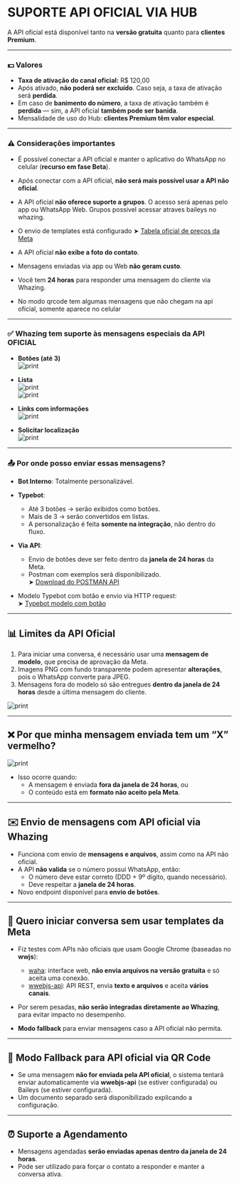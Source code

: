 # SUPORTE API OFICIAL VIA HUB

A API oficial está disponível tanto na **versão gratuita** quanto para **clientes Premium**.

---

### 💵 Valores

- **Taxa de ativação do canal oficial:** R$ 120,00  
- Após ativado, **não poderá ser excluído**. Caso seja, a taxa de ativação será **perdida**.
- Em caso de **banimento do número**, a taxa de ativação também é **perdida** — sim, a API oficial **também pode ser banida**.
- Mensalidade de uso do Hub: **clientes Premium têm valor especial**.

---

### ⚠️ Considerações importantes

- É possível conectar a API oficial e manter o aplicativo do WhatsApp no celular (**recurso em fase Beta**).
- Após conectar com a API oficial, **não será mais possível usar a API não oficial**.  

- A API oficial **não oferece suporte a grupos**. O acesso será apenas pelo app ou WhatsApp Web. Grupos possivel acessar atraves baileys no whazing.
- O envio de templates está configurado
  ➤ [Tabela oficial de preços da Meta](https://business.whatsapp.com/products/platform-pricing?lang=pt_BR&country=Brasil&currency=D%C3%B3lar%20(USD)&category=Utilit%C3%A1rios)
- A API oficial **não exibe a foto do contato**.
- Mensagens enviadas via app ou Web **não geram custo**.
- Você tem **24 horas** para responder uma mensagem do cliente via Whazing.

- No modo qrcode tem algumas mensagens que não chegam na api oficial, somente aparece no celular

---

### ✅ Whazing tem suporte às mensagens especiais da API OFICIAL

- **Botões (até 3)**  
  ![print](botao.png)

- **Lista**  
  ![print](lista.png)  
  ![print](lista2.png)

- **Links com informações**  
  ![print](links.png)
  
- **Solicitar localização**  
  ![print](solicitarlocalizacao.png)

---

### 📤 Por onde posso enviar essas mensagens?

- **Bot Interno**: Totalmente personalizável.
- **Typebot**:
  - Até 3 botões → serão exibidos como botões.
  - Mais de 3 → serão convertidos em listas.
  - A personalização é feita **somente na integração**, não dentro do fluxo.
- **Via API**:
  - Envio de botões deve ser feito dentro da **janela de 24 horas** da Meta.
  - Postman com exemplos será disponibilizado.  
    ➤ [Download do POSTMAN API](postman.json)

- Modelo Typebot com botão e envio via HTTP request:  
  ➤ [Typebot modelo com botão](typebotusobotao.json)

---

## 📊 Limites da API Oficial

1. Para iniciar uma conversa, é necessário usar uma **mensagem de modelo**, que precisa de aprovação da Meta.
2. Imagens PNG com fundo transparente podem apresentar **alterações**, pois o WhatsApp converte para JPEG.
3. Mensagens fora do modelo só são entregues **dentro da janela de 24 horas** desde a última mensagem do cliente.

![print](limites.png)

---

## ❌ Por que minha mensagem enviada tem um “X” vermelho?

![print](mensagemrejeitada.png)

- Isso ocorre quando:
  - A mensagem é enviada **fora da janela de 24 horas**, ou
  - O conteúdo está em **formato não aceito pela Meta**.

---

## ✉️ Envio de mensagens com API oficial via Whazing

- Funciona com envio de **mensagens e arquivos**, assim como na API não oficial.
- A API **não valida** se o número possui WhatsApp, então:
  - O número deve estar correto (DDD + 9º dígito, quando necessário).
  - Deve respeitar a **janela de 24 horas**.
- Novo endpoint disponível para **envio de botões**.

---

## 🚀 Quero iniciar conversa **sem usar templates da Meta**

- Fiz testes com APIs não oficiais que usam Google Chrome (baseadas no **wwjs**):
  - [waha](https://github.com/devlikeapro/waha): interface web, **não envia arquivos na versão gratuita** e só aceita uma conexão.
  - [wwebjs-api](https://github.com/avoylenko/wwebjs-api): API REST, envia **texto e arquivos** e aceita **vários canais**.
- Por serem pesadas, **não serão integradas diretamente ao Whazing**, para evitar impacto no desempenho.

- **Modo fallback** para enviar mensagens caso a API oficial não permita.

---

## 🔁 Modo Fallback para API oficial via QR Code

- Se uma mensagem **não for enviada pela API oficial**, o sistema tentará enviar automaticamente via **wwebjs-api** (se estiver configurada) ou Baileys (se estiver configurada).
- Um documento separado será disponibilizado explicando a configuração.

---

## ⏰ Suporte a Agendamento

- Mensagens agendadas **serão enviadas apenas dentro da janela de 24 horas**.
- Pode ser utilizado para forçar o contato a responder e manter a conversa ativa.